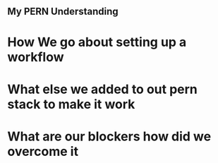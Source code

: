 ## My PERN Understanding
# How We go about setting up a workflow
# What else we added to out pern stack to make it work
# What are our blockers how did we overcome it
